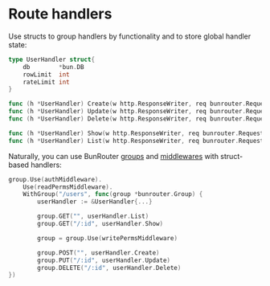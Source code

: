 # Route handlers

Use structs to group handlers by functionality and to store global handler state:

```go
type UserHandler struct{
    db        *bun.DB
    rowLimit  int
    rateLimit int
}

func (h *UserHandler) Create(w http.ResponseWriter, req bunrouter.Request) error {}
func (h *UserHandler) Update(w http.ResponseWriter, req bunrouter.Request) error {}
func (h *UserHandler) Delete(w http.ResponseWriter, req bunrouter.Request) error {}

func (h *UserHandler) Show(w http.ResponseWriter, req bunrouter.Request) error {}
func (h *UserHandler) List(w http.ResponseWriter, req bunrouter.Request) error {}
```

Naturally, you can use BunRouter [groups](README.md#routing-groups) and
[middlewares](middlewares.md) with struct-based handlers:

```go
group.Use(authMiddleware).
	Use(readPermsMiddleware).
	WithGroup("/users", func(group *bunrouter.Group) {
		userHandler := &UserHandler{...}

		group.GET("", userHandler.List)
		group.GET("/:id", userHandler.Show)

		group = group.Use(writePermsMiddleware)

		group.POST("", userHandler.Create)
		group.PUT("/:id", userHandler.Update)
		group.DELETE("/:id", userHandler.Delete)
})
```

